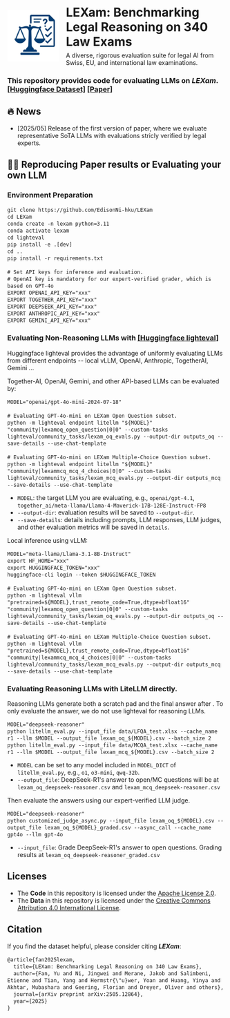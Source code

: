 <div align="center" style="display: flex; align-items: center; justify-content: center; gap: 16px;">
  <img src="pictures/logo.png" alt="LEXam Logo" width="120" style="border: none;">
  <div style="text-align: left;">
    <h1 style="margin: 0;">LEXam: Benchmarking Legal Reasoning on 340 Law Exams</h1>
    <p style="margin: 6px 0 0;">A diverse, rigorous evaluation suite for legal AI from Swiss, EU, and international law examinations.</p>
  </div>
</div>

### This repository provides code for evaluating LLMs on ***LEXam***. [[Huggingface Dataset]](https://huggingface.co/datasets/LEXam-Benchmark/LEXam) [[Paper]](https://arxiv.org/abs/2505.12864)

## 🔥 News
- [2025/05] Release of the first version of paper, where we evaluate representative SoTA LLMs with evaluations stricly verified by legal experts.

## 🚀🔄 Reproducing Paper results or Evaluating your own LLM


### Environment Preparation
```shell
git clone https://github.com/EdisonNi-hku/LEXam
cd LEXam
conda create -n lexam python=3.11
conda activate lexam
cd lighteval
pip install -e .[dev]
cd ..
pip install -r requirements.txt

# Set API keys for inference and evaluation.
# OpenAI key is mandatory for our expert-verified grader, which is based on GPT-4o
EXPORT OPENAI_API_KEY="xxx"
EXPORT TOGETHER_API_KEY="xxx"
EXPORT DEEPSEEK_API_KEY="xxx"
EXPORT ANTHROPIC_API_KEY="xxx"
EXPORT GEMINI_API_KEY="xxx"
```

### Evaluating Non-Reasoning LLMs with [[Huggingface lighteval]](https://huggingface.co/docs/lighteval/index)
Huggingface lighteval provides the advantage of uniformly evaluating LLMs from different endpoints -- local vLLM, OpenAI, Anthropic, TogetherAI, Gemini ...

Together-AI, OpenAI, Gemini, and other API-based LLMs can be evaluated by:
```shell
MODEL="openai/gpt-4o-mini-2024-07-18" 

# Evaluating GPT-4o-mini on LEXam Open Question subset.
python -m lighteval endpoint litellm "${MODEL}" "community|lexamoq_open_question|0|0" --custom-tasks lighteval/community_tasks/lexam_oq_evals.py --output-dir outputs_oq --save-details --use-chat-template

# Evaluating GPT-4o-mini on LEXam Multiple-Choice Question subset.
python -m lighteval endpoint litellm "${MODEL}" "community|lexammcq_mcq_4_choices|0|0" --custom-tasks lighteval/community_tasks/lexam_mcq_evals.py --output-dir outputs_mcq --save-details --use-chat-template
```
- `MODEL`: the target LLM you are evaluating, e.g., `openai/gpt-4.1`, `together_ai/meta-llama/Llama-4-Maverick-17B-128E-Instruct-FP8`
- `--output-dir`: evaluation results will be saved to `--output-dir`.
- `--save-details`: details including prompts, LLM responses, LLM judges, and other evaluation metrics will be saved in `details`.

Local inference using vLLM:
```shell
MODEL="meta-llama/Llama-3.1-8B-Instruct" 
export HF_HOME="xxx"
export HUGGINGFACE_TOKEN="xxx"
huggingface-cli login --token $HUGGINGFACE_TOKEN

# Evaluating GPT-4o-mini on LEXam Open Question subset.
python -m lighteval vllm "pretrained=${MODEL},trust_remote_code=True,dtype=bfloat16" "community|lexamoq_open_question|0|0" --custom-tasks lighteval/community_tasks/lexam_oq_evals.py --output-dir outputs_oq --save-details --use-chat-template

# Evaluating GPT-4o-mini on LEXam Multiple-Choice Question subset.
python -m lighteval vllm "pretrained=${MODEL},trust_remote_code=True,dtype=bfloat16" "community|lexammcq_mcq_4_choices|0|0" --custom-tasks lighteval/community_tasks/lexam_mcq_evals.py --output-dir outputs_mcq --save-details --use-chat-template
```

### Evaluating Reasoning LLMs with LiteLLM directly.
Reasoning LLMs generate both a <think> scratch pad and the final answer after </think>. To only evaluate the answer, we do not use lighteval for reasoning LLMs.
```shell
MODEL="deepseek-reasoner"
python litellm_eval.py --input_file data/LFQA_test.xlsx --cache_name r1 --llm $MODEL --output_file lexam_oq_${MODEL}.csv --batch_size 2
python litellm_eval.py --input_file data/MCQA_test.xlsx --cache_name r1 --llm $MODEL --output_file lexam_mcq_${MODEL}.csv --batch_size 2
```
- `MODEL` can be set to any model included in `MODEL_DICT` of `litellm_eval.py`, e.g., `o1`, `o3-mini`, `qwq-32b`.
- `--output_file`: DeepSeek-R1's answer to open/MC questions will be at `lexam_oq_deepseek-reasoner.csv` and `lexam_mcq_deepseek-reasoner.csv`

Then evaluate the answers using our expert-verified LLM judge.
```shell
MODEL="deepseek-reasoner"
python customized_judge_async.py --input_file lexam_oq_${MODEL}.csv --output_file lexam_oq_${MODEL}_graded.csv --async_call --cache_name gpt4o --llm gpt-4o
```
- `--input_file`: Grade DeepSeek-R1's answer to open questions. Grading results at `lexam_oq_deepseek-reasoner_graded.csv`

## Licenses

- The **Code** in this repository is licensed under the [Apache License 2.0](LICENSE).
- The **Data** in this repository is licensed under the [Creative Commons Attribution 4.0 International License](LICENSE_DATA).

## Citation

If you find the dataset helpful, please consider citing ***LEXam***: 
```shell
@article{fan2025lexam,
  title={LEXam: Benchmarking Legal Reasoning on 340 Law Exams},
  author={Fan, Yu and Ni, Jingwei and Merane, Jakob and Salimbeni, Etienne and Tian, Yang and Hermstr{\"u}wer, Yoan and Huang, Yinya and Akhtar, Mubashara and Geering, Florian and Dreyer, Oliver and others},
  journal={arXiv preprint arXiv:2505.12864},
  year={2025}
}
```


